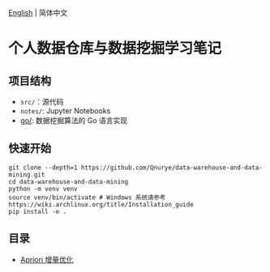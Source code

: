 [English](README.md) | 简体中文

# 个人数据仓库与数据挖掘学习笔记

## 项目结构

- `src/`：源代码
- `notes/`: Jupyter Notebooks
- [go/](go/README.zh-hans.md): 数据挖掘算法的 Go 语言实现

## 快速开始

```shell
git clone --depth=1 https://github.com/Qnurye/data-warehouse-and-data-mining.git
cd data-warehouse-and-data-mining
python -m venv venv
source venv/bin/activate # Windows 系统请参考 https://wiki.archlinux.org/title/Installation_guide
pip install -e .
```

## 目录

- [Apriori 增量优化](notes/apriori_incremental.ipynb)
